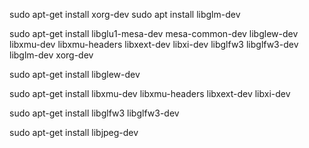 sudo apt-get install xorg-dev
sudo apt install libglm-dev


sudo apt-get install libglu1-mesa-dev mesa-common-dev libglew-dev libxmu-dev libxmu-headers libxext-dev libxi-dev libglfw3 libglfw3-dev libglm-dev xorg-dev

sudo apt-get install libglew-dev

sudo apt-get install libxmu-dev libxmu-headers libxext-dev libxi-dev

sudo apt-get install libglfw3 libglfw3-dev

sudo apt-get install libjpeg-dev
